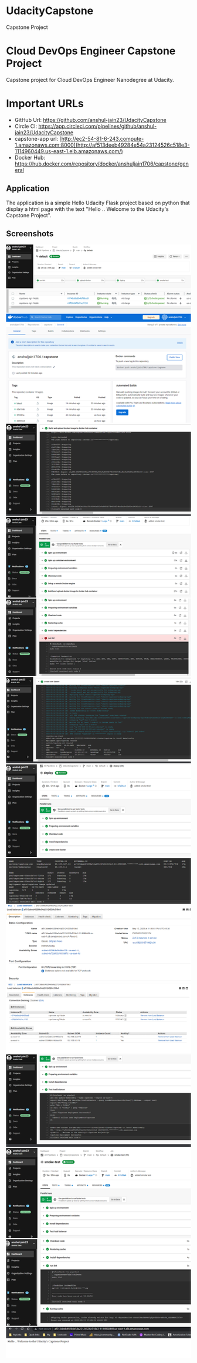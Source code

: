 # UdacityCapstone
Capstone Project

# Cloud DevOps Engineer Capstone Project
Capstone project for Cloud DevOps Engineer Nanodegree at Udacity.

# Important URLs
- GitHub Url: https://github.com/anshul-jain23/UdacityCapstone
- Circle CI: https://app.circleci.com/pipelines/github/anshul-jain23/UdacityCapstone
- capstone-app url: [http://ec2-54-81-6-243.compute-1.amazonaws.com:8000](http://af513deeb49284e54a23124526c518e3-1114960449.us-east-1.elb.amazonaws.com/)
- Docker Hub: https://hub.docker.com/repository/docker/anshuljain1706/capstone/general

## Application
The application is a simple Hello Udacity Flask project based on python that display a html page with the text "Hello .. Welcome to the Udacity's Capstone Project". 

## Screenshots

![1](./Screenshots/Circle%20CI%20Pipeline.PNG)
![2](./Screenshots/Cluster%20Nodes.PNG)
![3](./Screenshots/docker%20hub%20repository.PNG)
![4](./Screenshots/Docker%20Upload%20Step%20Logs.PNG)
![5](./Screenshots/Docker%20upload%20step.PNG)
![6](./Screenshots/Failed%20Lint%20step.PNG)
![7](./Screenshots/Kubernetes%20Create%20Cluster%20Step%20Logs.PNG)
![8](./Screenshots/Kubernetes%20Create%20Cluster%20Step.PNG)
![9](./Screenshots/Kubernetes%20Pods%20&%20Services.PNG)
![10](./Screenshots/LB%20Configs.PNG)
![11](./Screenshots/LB%20instances%20list.PNG)
![12](./Screenshots/Smoke%20Testing%20Steps%20Logs.PNG)
![13](./Screenshots/Smoke%20Testing%20Steps.PNG)
![14](./Screenshots/Sucess%20Lint%20Step.PNG)
![15](./Screenshots/Website%20output.PNG)








